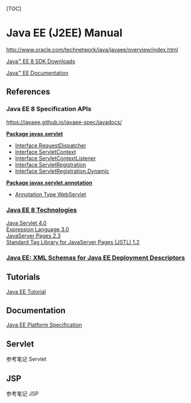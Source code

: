 [TOC]

# Java EE (J2EE) Manual

http://www.oracle.com/technetwork/java/javaee/overview/index.html

[Java™ EE 8 SDK Downloads](http://www.oracle.com/technetwork/java/javaee/downloads/index.html)

[Java™ EE Documentation](http://www.oracle.com/technetwork/java/javaee/documentation/index.html)

## References

### Java EE 8 Specification APIs

https://javaee.github.io/javaee-spec/javadocs/

**[Package javax.servlet](https://javaee.github.io/javaee-spec/javadocs/javax/servlet/package-summary.html)**

- [Interface RequestDispatcher](https://javaee.github.io/javaee-spec/javadocs/javax/servlet/RequestDispatcher.html)
- [Interface ServletContext](https://javaee.github.io/javaee-spec/javadocs/javax/servlet/ServletContext.html)
- [Interface ServletContextListener](https://docs.oracle.com/javaee/7/api/javax/servlet/ServletContextListener.html)
- [Interface ServletRegistration](https://javaee.github.io/javaee-spec/javadocs/javax/servlet/ServletRegistration.html)
- [Interface ServletRegistration.Dynamic](https://javaee.github.io/javaee-spec/javadocs/javax/servlet/ServletRegistration.Dynamic.html)

**[Package javax.servlet.annotation](https://javaee.github.io/javaee-spec/javadocs/javax/servlet/annotation/package-summary.html)**

- [Annotation Type WebServlet](https://javaee.github.io/javaee-spec/javadocs/javax/servlet/annotation/WebServlet.html)

### [Java EE 8 Technologies](http://www.oracle.com/technetwork/java/javaee/tech/index.html)

[Java Servlet 4.0](http://jcp.org/en/jsr/detail?id=369) \
[Expression Language 3.0](http://jcp.org/en/jsr/detail?id=341) \
[JavaServer Pages 2.3](http://jcp.org/en/jsr/detail?id=245) \
[Standard Tag Library for JavaServer Pages (JSTL) 1.2](http://www.oracle.com/technetwork/java/jstl-137486.html)

### [Java EE: XML Schemas for Java EE Deployment Descriptors](http://xmlns.jcp.org/xml/ns/javaee/)

## Tutorials

[Java EE Tutorial](https://javaee.github.io/tutorial/)

## Documentation

[Java EE Platform Specification](https://javaee.github.io/javaee-spec/)

## Servlet

参考笔记 Servlet

## JSP

参考笔记 JSP

